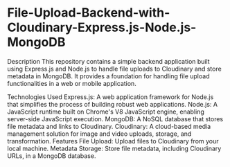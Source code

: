 # File-Upload-Backend-with-Cloudinary-Express.js-Node.js-MongoDB
Description
This repository contains a simple backend application built using Express.js and Node.js to handle file uploads to Cloudinary and store metadata in MongoDB. It provides a foundation for handling file upload functionalities in a web or mobile application.

Technologies Used
Express.js: A web application framework for Node.js that simplifies the process of building robust web applications.
Node.js: A JavaScript runtime built on Chrome's V8 JavaScript engine, enabling server-side JavaScript execution.
MongoDB: A NoSQL database that stores file metadata and links to Cloudinary.
Cloudinary: A cloud-based media management solution for image and video uploads, storage, and transformation.
Features
File Upload: Upload files to Cloudinary from your local machine.
Metadata Storage: Store file metadata, including Cloudinary URLs, in a MongoDB database.
